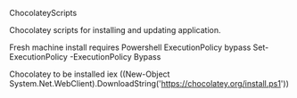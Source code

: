 ChocolateyScripts

Chocolatey scripts for installing and updating application.

Fresh machine install requires Powershell ExecutionPolicy bypass
	Set-ExecutionPolicy -ExecutionPolicy Bypass

Chocolatey to be installed
	iex ((New-Object System.Net.WebClient).DownloadString('https://chocolatey.org/install.ps1'))